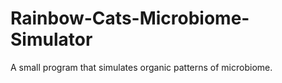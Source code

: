 # Rainbow-Cats-Microbiome-Simulator
 A small program that simulates organic patterns of microbiome.
